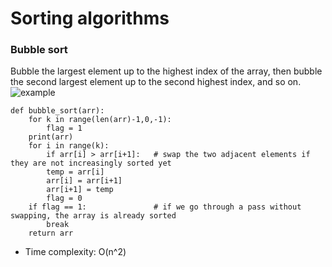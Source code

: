 # Sorting algorithms

### Bubble sort
Bubble the largest element up to the highest index of the array, then bubble the second largest element up to the second highest index, and so on.
![example](https://upload.wikimedia.org/wikipedia/commons/c/c8/Bubble-sort-example-300px.gif)
```
def bubble_sort(arr):
    for k in range(len(arr)-1,0,-1):       
        flag = 1   
	print(arr)
	for i in range(k):
	    if arr[i] > arr[i+1]:   # swap the two adjacent elements if they are not increasingly sorted yet
	    temp = arr[i]
	    arr[i] = arr[i+1]
	    arr[i+1] = temp
	    flag = 0
	if flag == 1:               # if we go through a pass without swapping, the array is already sorted
	    break
	return arr
```
* Time complexity: O(n^2)
 

